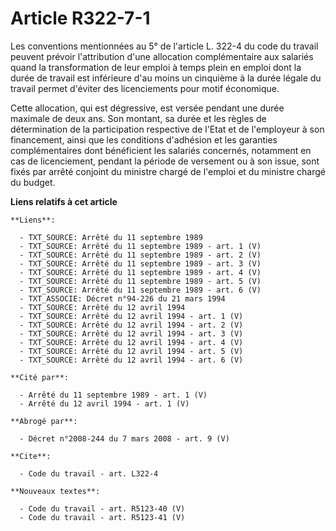 # Article R322-7-1

Les conventions mentionnées au 5° de l'article L. 322-4 du code du travail peuvent prévoir l'attribution d'une allocation
complémentaire aux salariés quand la transformation de leur emploi à temps plein en emploi dont la durée de travail est
inférieure d'au moins un cinquième à la durée légale du travail permet d'éviter des licenciements pour motif économique.

Cette allocation, qui est dégressive, est versée pendant une durée maximale de deux ans. Son montant, sa durée et les règles
de détermination de la participation respective de l'Etat et de l'employeur à son financement, ainsi que les conditions
d'adhésion et les garanties complémentaires dont bénéficient les salariés concernés, notamment en cas de licenciement,
pendant la période de versement ou à son issue, sont fixés par arrêté conjoint du ministre chargé de l'emploi et du ministre
chargé du budget.

**Liens relatifs à cet article**

	**Liens**:

	  - TXT_SOURCE: Arrêté du 11 septembre 1989
	  - TXT_SOURCE: Arrêté du 11 septembre 1989 - art. 1 (V)
	  - TXT_SOURCE: Arrêté du 11 septembre 1989 - art. 2 (V)
	  - TXT_SOURCE: Arrêté du 11 septembre 1989 - art. 3 (V)
	  - TXT_SOURCE: Arrêté du 11 septembre 1989 - art. 4 (V)
	  - TXT_SOURCE: Arrêté du 11 septembre 1989 - art. 5 (V)
	  - TXT_SOURCE: Arrêté du 11 septembre 1989 - art. 6 (V)
	  - TXT_ASSOCIE: Décret n°94-226 du 21 mars 1994
	  - TXT_SOURCE: Arrêté du 12 avril 1994
	  - TXT_SOURCE: Arrêté du 12 avril 1994 - art. 1 (V)
	  - TXT_SOURCE: Arrêté du 12 avril 1994 - art. 2 (V)
	  - TXT_SOURCE: Arrêté du 12 avril 1994 - art. 3 (V)
	  - TXT_SOURCE: Arrêté du 12 avril 1994 - art. 4 (V)
	  - TXT_SOURCE: Arrêté du 12 avril 1994 - art. 5 (V)
	  - TXT_SOURCE: Arrêté du 12 avril 1994 - art. 6 (V)

	**Cité par**:

	  - Arrêté du 11 septembre 1989 - art. 1 (V)
	  - Arrêté du 12 avril 1994 - art. 1 (V)

	**Abrogé par**:

	  - Décret n°2008-244 du 7 mars 2008 - art. 9 (V)

	**Cite**:

	  - Code du travail - art. L322-4

	**Nouveaux textes**:

	  - Code du travail - art. R5123-40 (V)
	  - Code du travail - art. R5123-41 (V)
